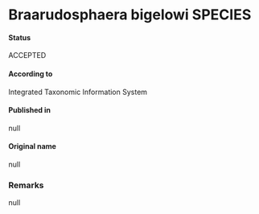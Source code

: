 Braarudosphaera bigelowi SPECIES
=======

#### Status
ACCEPTED

#### According to
Integrated Taxonomic Information System

#### Published in
null

#### Original name
null

### Remarks
null